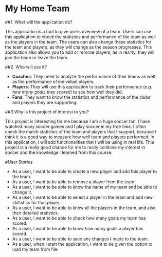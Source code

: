 # My Home Team 

##1. What will the application do?
   <p>This application is a tool to give users overview of a team. Users can use this application to check the 
statistics and performance of the team as well as the players in the team. The users can also change these statistics 
for the team and players, as they will change as the season progresses. This application also allows you to add or 
remove players, as in reality, they will join the team or leave the team.
   </p>

##2. Who will use it? 
- **Coaches**: They need to analyze the performance of their teams as well as the performance of individual players.
- **Players**: They will use this application to track their performance (*e.g. how many goals they scored*) to see how 
    well they did.
- **Fans**: They want to know the statistics and performance of the clubs and players they are supporting.

##3.Why is this project of interest to you?
 <p>This project is interesting for me because I am a huge soccer fan. I have watched many soccer games and I play 
soccer in my free time. I often check the match statistics of the team and players that I support, because I think it 
is a good way to measure how well team and players performed. In this application, I will add functionalities that I 
will be using in real life. This project is a really good chance for me to really combine my interest in soccer and the 
knowledge I learned from this course.</p>

#User Stories
- As a user, I want to be able to create a new player and add this player to the team.
- As a user, I want to be able to remove a player from the team.
- As a user, I want to be able to know the name of my team and be able to change it.
- As a user, I want to be able to select a player in the team and add new statistics for that player.
- As a user, I want to be able to know all the players in the team, and also their detailed statistics.
- As a user, I want to be able to check how many goals my team has scored.
- As a user, I want to be able to know how many goals a player has scored.
- As a user, I want to be able to save any changes I made to the team.
- As a user, when I start the application, I want to be given the option to load my team from file.
   